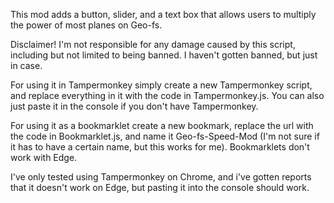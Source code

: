 This mod adds a button, slider, and a text box that allows users to multiply the power of most planes on Geo-fs.

Disclaimer! I'm not responsible for any damage caused by this script, including but not limited to being banned. I haven't gotten banned, but just in case.

For using it in Tampermonkey simply create a new Tampermonkey script, and replace everything in it with the code in Tampermonkey.js. You can also just paste it in the console if you don't have Tampermonkey.

For using it as a bookmarklet create a new bookmark, replace the url with the code in Bookmarklet.js, and name it Geo-fs-Speed-Mod (I'm not sure if it has to have a certain name, but this works for me). Bookmarklets don't work with Edge.

I've only tested using Tampermonkey on Chrome, and i've gotten reports that it doesn't work on Edge, but pasting it into the console should work.
